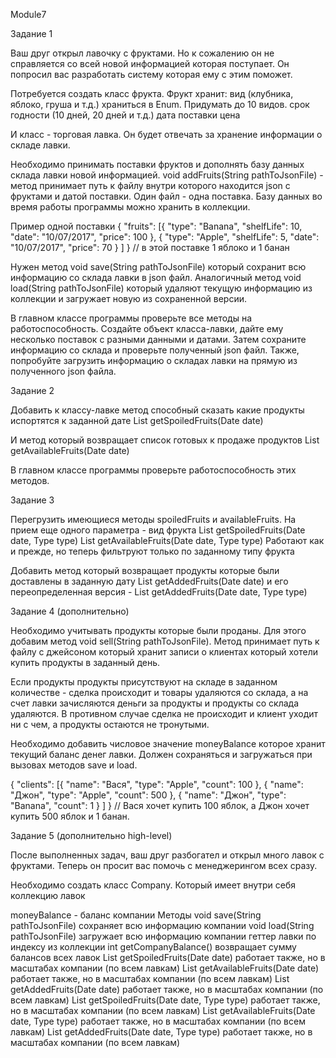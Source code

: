 
Module7

Задание 1

Ваш друг открыл лавочку с фруктами. Но к сожалению он не справляется со всей новой информацией которая поступает. Он попросил вас разработать систему которая ему с этим поможет.

Потребуется создать класс фрукта. Фрукт хранит: вид (клубника, яблоко, груша и т.д.) храниться в Enum. Придумать до 10 видов. срок годности (10 дней, 20 дней и т.д.) дата поставки цена

И класс - торговая лавка. Он будет отвечать за хранение информации о складе лавки.

Необходимо принимать поставки фруктов и дополнять базу данных склада лавки новой информацией. void addFruits(String pathToJsonFile) - метод принимает путь к файлу внутри которого находится json с фруктами и датой поставки. Один файл - одна поставка. Базу данных во время работы программы можно хранить в коллекции.

Пример одной поставки { "fruits": [{ "type": "Banana", "shelfLife": 10, "date": "10/07/2017", "price": 100 }, { "type": "Apple", "shelfLife": 5, "date": "10/07/2017", "price": 70 } ] } // в этой поставке 1 яблоко и 1 банан

Нужен метод void save(String pathToJsonFile) который сохранит всю информацию со склада лавки в json файл.
Аналогичный метод void load(String pathToJsonFile) который удаляют текущую информацию из коллекции и загружает новую из сохраненной версии.

В главном классе программы проверьте все методы на работоспособность. Создайте объект класса-лавки, дайте ему несколько поставок с разными данными и датами. Затем сохраните информацию со склада и проверьте полученный json файл. Также, попробуйте загрузить информацию о складах лавки на прямую из полученного json файла.

Задание 2

Добавить к классу-лавке метод способный сказать какие продукты испортятся к заданной дате List getSpoiledFruits(Date date)

И метод который возвращает список готовых к продаже продуктов List getAvailableFruits(Date date)

В главном классе программы проверьте работоспособность этих методов.

Задание 3

Перегрузить имеющиеся методы spoiledFruits и availableFruits. На прием еще одного параметра - вид фрукта List getSpoiledFruits(Date date, Type type) List getAvailableFruits(Date date, Type type) Работают как и прежде, но теперь фильтруют только по заданному типу фрукта

Добавить метод который возвращает продукты которые были доставлены в заданную дату List getAddedFruits(Date date) и его переопределенная версия - List getAddedFruits(Date date, Type type)

Задание 4 (дополнительно)

Необходимо учитывать продукты которые были проданы. Для этого добавим метод void sell(String pathToJsonFile). Метод принимает путь к файлу с джейсоном который хранит записи о клиентах который хотели купить продукты в заданный день.

Если продукты продукты присутствуют на складе в заданном количестве - сделка происходит и товары удаляются со склада, а на счет лавки зачисляются деньги за продукты и продукты со склада удаляются. В противном случае сделка не происходит и клиент уходит ни с чем, а продукты остаются не тронутыми.

Необходимо добавить числовое значение moneyBalance которое хранит текущий баланс денег лавки. Должен сохраняться и загружаться при вызовах методов save и load.

{ "clients": [{ "name": "Вася", "type": "Apple", "count": 100 }, { "name": "Джон", "type": "Apple", "count": 500 }, { "name": "Джон", "type": "Banana", "count": 1 } ] } // Вася хочет купить 100 яблок, а Джон хочет купить 500 яблок и 1 банан.

Задание 5 (дополнительно high-level)

После выполненных задач, ваш друг разбогател и открыл много лавок с фруктами. Теперь он просит вас помочь с менеджерингом всех сразу.

Необходимо создать класс Company. Который имеет внутри себя коллекцию лавок

moneyBalance - баланс компании Методы void save(String pathToJsonFile) сохраняет всю информацию компании void load(String pathToJsonFile) загружает всю информацию компании геттер лавки по индексу из коллекции int getCompanyBalance() возвращает сумму балансов всех лавок List getSpoiledFruits(Date date) работает также, но в масштабах компании (по всем лавкам) List getAvailableFruits(Date date) работает также, но в масштабах компании (по всем лавкам) List getAddedFruits(Date date) работает также, но в масштабах компании (по всем лавкам) List getSpoiledFruits(Date date, Type type) работает также, но в масштабах компании (по всем лавкам) List getAvailableFruits(Date date, Type type) работает также, но в масштабах компании (по всем лавкам) List getAddedFruits(Date date, Type type) работает также, но в масштабах компании (по всем лавкам)
